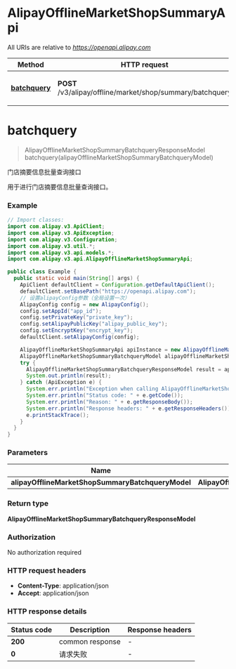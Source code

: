# AlipayOfflineMarketShopSummaryApi

All URIs are relative to *https://openapi.alipay.com*

| Method | HTTP request | Description |
|------------- | ------------- | -------------|
| [**batchquery**](AlipayOfflineMarketShopSummaryApi.md#batchquery) | **POST** /v3/alipay/offline/market/shop/summary/batchquery | 门店摘要信息批量查询接口 |


<a name="batchquery"></a>
# **batchquery**
> AlipayOfflineMarketShopSummaryBatchqueryResponseModel batchquery(alipayOfflineMarketShopSummaryBatchqueryModel)

门店摘要信息批量查询接口

用于进行门店摘要信息批量查询接口。

### Example
```java
// Import classes:
import com.alipay.v3.ApiClient;
import com.alipay.v3.ApiException;
import com.alipay.v3.Configuration;
import com.alipay.v3.util.*;
import com.alipay.v3.api.models.*;
import com.alipay.v3.api.AlipayOfflineMarketShopSummaryApi;

public class Example {
  public static void main(String[] args) {
    ApiClient defaultClient = Configuration.getDefaultApiClient();
    defaultClient.setBasePath("https://openapi.alipay.com");
    // 设置alipayConfig参数（全局设置一次）
    AlipayConfig config = new AlipayConfig();
    config.setAppId("app_id");
    config.setPrivateKey("private_key");
    config.setAlipayPublicKey("alipay_public_key");
    config.setEncryptKey("encrypt_key");
    defaultClient.setAlipayConfig(config);

    AlipayOfflineMarketShopSummaryApi apiInstance = new AlipayOfflineMarketShopSummaryApi(defaultClient);
    AlipayOfflineMarketShopSummaryBatchqueryModel alipayOfflineMarketShopSummaryBatchqueryModel = new AlipayOfflineMarketShopSummaryBatchqueryModel(); // AlipayOfflineMarketShopSummaryBatchqueryModel | 
    try {
      AlipayOfflineMarketShopSummaryBatchqueryResponseModel result = apiInstance.batchquery(alipayOfflineMarketShopSummaryBatchqueryModel);
      System.out.println(result);
    } catch (ApiException e) {
      System.err.println("Exception when calling AlipayOfflineMarketShopSummaryApi#batchquery");
      System.err.println("Status code: " + e.getCode());
      System.err.println("Reason: " + e.getResponseBody());
      System.err.println("Response headers: " + e.getResponseHeaders());
      e.printStackTrace();
    }
  }
}
```

### Parameters

| Name | Type | Description  | Notes |
|------------- | ------------- | ------------- | -------------|
| **alipayOfflineMarketShopSummaryBatchqueryModel** | **AlipayOfflineMarketShopSummaryBatchqueryModel**|  | [optional] |

### Return type

**AlipayOfflineMarketShopSummaryBatchqueryResponseModel**

### Authorization

No authorization required

### HTTP request headers

 - **Content-Type**: application/json
 - **Accept**: application/json

### HTTP response details
| Status code | Description | Response headers |
|-------------|-------------|------------------|
| **200** | common response |  -  |
| **0** | 请求失败 |  -  |

